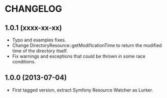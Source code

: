 CHANGELOG
=========

1.0.1 (xxxx-xx-xx)
------------------

  * Typo and examples fixes.
  * Change DirectoryResource::getModificationTime to return the modified time of the directory itself.
  * Fix warnings and exceptions that could be thrown in some race conditions.

1.0.0 (2013-07-04)
------------------

  * First tagged version, extract Symfony Resource Watcher as Lurker.
